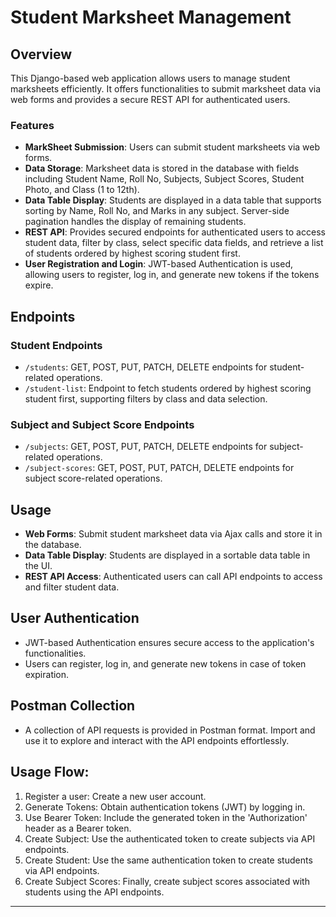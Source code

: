 # Student Marksheet Management

## Overview
This Django-based web application allows users to manage student marksheets efficiently. It offers functionalities to submit marksheet data via web forms and provides a secure REST API for authenticated users.

### Features
- **MarkSheet Submission**: Users can submit student marksheets via web forms.
- **Data Storage**: Marksheet data is stored in the database with fields including Student Name, Roll No, Subjects, Subject Scores, Student Photo, and Class (1 to 12th).
- **Data Table Display**: Students are displayed in a data table that supports sorting by Name, Roll No, and Marks in any subject. Server-side pagination handles the display of remaining students.
- **REST API**: Provides secured endpoints for authenticated users to access student data, filter by class, select specific data fields, and retrieve a list of students ordered by highest scoring student first.
- **User Registration and Login**: JWT-based Authentication is used, allowing users to register, log in, and generate new tokens if the tokens expire.

## Endpoints
### Student Endpoints
- `/students`: GET, POST, PUT, PATCH, DELETE endpoints for student-related operations.
- `/student-list`: Endpoint to fetch students ordered by highest scoring student first, supporting filters by class and data selection.

### Subject and Subject Score Endpoints
- `/subjects`: GET, POST, PUT, PATCH, DELETE endpoints for subject-related operations.
- `/subject-scores`: GET, POST, PUT, PATCH, DELETE endpoints for subject score-related operations.

## Usage
- **Web Forms**: Submit student marksheet data via Ajax calls and store it in the database.
- **Data Table Display**: Students are displayed in a sortable data table in the UI.
- **REST API Access**: Authenticated users can call API endpoints to access and filter student data.

## User Authentication
- JWT-based Authentication ensures secure access to the application's functionalities.
- Users can register, log in, and generate new tokens in case of token expiration.

## Postman Collection
- A collection of API requests is provided in Postman format. Import and use it to explore and interact with the API endpoints effortlessly.


## Usage Flow:
1. Register a user: Create a new user account.
2. Generate Tokens: Obtain authentication tokens (JWT) by logging in.
3. Use Bearer Token: Include the generated token in the 'Authorization' header as a Bearer token.
4. Create Subject: Use the authenticated token to create subjects via API endpoints.
5. Create Student: Use the same authentication token to create students via API endpoints.
6. Create Subject Scores: Finally, create subject scores associated with students using the API endpoints.

---

